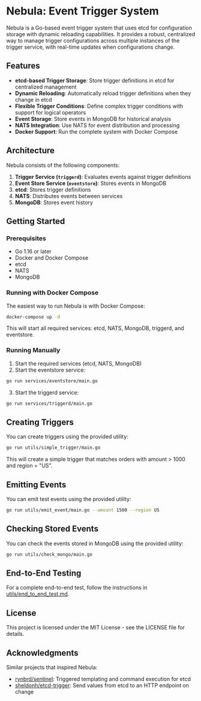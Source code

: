 # Nebula: Event Trigger System

Nebula is a Go-based event trigger system that uses etcd for configuration storage with dynamic reloading capabilities. It provides a robust, centralized way to manage trigger configurations across multiple instances of the trigger service, with real-time updates when configurations change.

## Features

- **etcd-based Trigger Storage**: Store trigger definitions in etcd for centralized management
- **Dynamic Reloading**: Automatically reload trigger definitions when they change in etcd
- **Flexible Trigger Conditions**: Define complex trigger conditions with support for logical operators
- **Event Storage**: Store events in MongoDB for historical analysis
- **NATS Integration**: Use NATS for event distribution and processing
- **Docker Support**: Run the complete system with Docker Compose

## Architecture

Nebula consists of the following components:

1. **Trigger Service (`triggerd`)**: Evaluates events against trigger definitions
2. **Event Store Service (`eventstore`)**: Stores events in MongoDB
3. **etcd**: Stores trigger definitions
4. **NATS**: Distributes events between services
5. **MongoDB**: Stores event history

## Getting Started

### Prerequisites

- Go 1.16 or later
- Docker and Docker Compose
- etcd
- NATS
- MongoDB

### Running with Docker Compose

The easiest way to run Nebula is with Docker Compose:

```bash
docker-compose up -d
```

This will start all required services: etcd, NATS, MongoDB, triggerd, and eventstore.

### Running Manually

1. Start the required services (etcd, NATS, MongoDB)
2. Start the eventstore service:

```bash
go run services/eventstore/main.go
```

3. Start the triggerd service:

```bash
go run services/triggerd/main.go
```

## Creating Triggers

You can create triggers using the provided utility:

```bash
go run utils/simple_trigger/main.go
```

This will create a simple trigger that matches orders with amount > 1000 and region = "US".

## Emitting Events

You can emit test events using the provided utility:

```bash
go run utils/emit_event/main.go --amount 1500 --region US
```

## Checking Stored Events

You can check the events stored in MongoDB using the provided utility:

```bash
go run utils/check_mongo/main.go
```

## End-to-End Testing

For a complete end-to-end test, follow the instructions in [utils/end_to_end_test.md](utils/end_to_end_test.md).

## License

This project is licensed under the MIT License - see the LICENSE file for details.

## Acknowledgments

Similar projects that inspired Nebula:

- [rynbrd/sentinel](https://github.com/rynbrd/sentinel): Triggered templating and command execution for etcd
- [sheldonh/etcd-trigger](https://github.com/sheldonh/etcd-trigger): Send values from etcd to an HTTP endpoint on change

